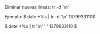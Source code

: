 Eliminar nuevas líneas:
tr -d '\n'

Ejemplo:
$ date +%s | tr -d '\n'
1379933110$

$ date +%s | tr  '\n' ' '
1379933110 $
